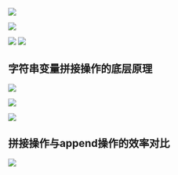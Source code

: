 ![](https://youpaiyun.zongqilive.cn/image/20200602151709.png)

![](https://youpaiyun.zongqilive.cn/image/20200602162915.png)

![](https://youpaiyun.zongqilive.cn/image/20200602162943.png)
![](https://youpaiyun.zongqilive.cn/image/20200602163430.png)



## 字符串变量拼接操作的底层原理
![](https://youpaiyun.zongqilive.cn/image/20200602163527.png)

![](https://youpaiyun.zongqilive.cn/image/20200603144340.png)

![](https://youpaiyun.zongqilive.cn/image/20200602163605.png)

## 拼接操作与append操作的效率对比
![](https://youpaiyun.zongqilive.cn/image/20200603144458.png)